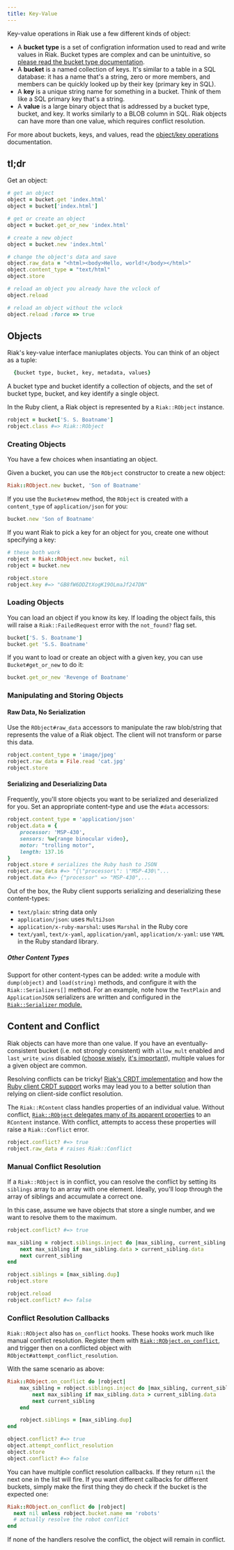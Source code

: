 ```yaml
---
title: Key-Value
---
```

Key-value operations in Riak use a few different kinds of object:

* A **bucket type** is a set of configration information used to read and write
  values in Riak. Bucket types are complex and can be unintuitive, so
  [please read the bucket type documentation][1].
* A **bucket** is a named collection of keys. It's similar to a table in a SQL
  database: it has a name that's a string, zero or more members, and members
  can be quickly looked up by their key (primary key in SQL).
* A **key** is a unique string name for something in a bucket. Think of them
  like a SQL primary key that's a string.
* A **value** is a large binary object that is addressed by a bucket type,
  bucket, and key. It works similarly to a BLOB column in SQL. Riak objects
  can have more than one value, which requires conflict resolution.

For more about buckets, keys, and values, read the [object/key operations][2]
documentation.

[1]: http://docs.basho.com/riak/latest/dev/advanced/bucket-types/
[2]: http://docs.basho.com/riak/latest/dev/using/basics/

## tl;dr

Get an object:

``` ruby
# get an object
object = bucket.get 'index.html'
object = bucket['index.html']

# get or create an object
object = bucket.get_or_new 'index.html'

# create a new object
object = bucket.new 'index.html'

# change the object's data and save
object.raw_data = "<html><body>Hello, world!</body></html>"
object.content_type = "text/html"
object.store

# reload an object you already have the vclock of
object.reload

# reload an object without the vclock
object.reload :force => true
```

## Objects

Riak's key-value interface maniuplates objects. You can think of an object as
a tuple:

```ruby
  {bucket type, bucket, key, metadata, values}
```

A bucket type and bucket identify a collection of objects, and the set of
bucket type, bucket, and key identify a single object.

In the Ruby client, a Riak object is represented by a `Riak::RObject` instance.

```ruby
robject = bucket['S. S. Boatname']
robject.class #=> Riak::RObject
```

### Creating Objects

You have a few choices when insantiating an object.

Given a bucket, you can use the `RObject` constructor to create a new object:

```ruby
Riak::RObject.new bucket, 'Son of Boatname'
```

If you use the `Bucket#new` method, the `RObject` is created with a
`content_type` of `application/json` for you:

```ruby
bucket.new 'Son of Boatname'
```

If you want Riak to pick a key for an object for you, create one without
specifying a key:

```ruby
# these both work
robject = Riak::RObject.new bucket, nil
robject = bucket.new

robject.store
robject.key #=> "GB8fW6DDZtXogK19OLmaJf247DN"
```

### Loading Objects

You can load an object if you know its key. If loading the object fails, this
will raise a `Riak::FailedRequest` error with the `not_found?` flag set.

```ruby
bucket['S. S. Boatname']
bucket.get 'S.S. Boatname'
```

If you want to load or create an object with a given key, you can use
`Bucket#get_or_new` to do it:

```ruby
bucket.get_or_new 'Revenge of Boatname'
```

### Manipulating and Storing Objects

#### Raw Data, No Serialization

Use the `RObject#raw_data` accessors to manipulate the raw blob/string that
represents the value of a Riak object. The client will not transform or parse
this data.

```ruby
robject.content_type = 'image/jpeg'
robject.raw_data = File.read 'cat.jpg'
robject.store
```

#### Serializing and Deserializing Data

Frequently, you'll store objects you want to be serialized and deserialized
for you. Set an appropriate content-type and use the `#data` accessors:

```ruby
robject.content_type = 'application/json'
robject.data = {
    processor: 'MSP-430',
    sensors: %w{range binocular video},
    motor: "trolling motor",
    length: 137.16
}
robject.store # serializes the Ruby hash to JSON
robject.raw_data #=> "{\"processor\": \"MSP-430\"...
robject.data #=> {"processor" => "MSP-430",...
```

Out of the box, the Ruby client supports serializing and deserializing these
content-types:

* `text/plain`: string data only
* `application/json`: uses `MultiJson`
* `application/x-ruby-marshal`: uses `Marshal` in the Ruby core
* `text/yaml`, `text/x-yaml`, `application/yaml`, `application/x-yaml`: use
  `YAML` in the Ruby standard library.

##### Other Content Types

Support for other content-types can be added: write a module with `dump(object)`
and `load(string)` methods, and configure it with the `Riak::Serializers[]`
method. For an example, note how the `TextPlain` and `ApplicationJSON`
serializers are written and configured in the [`Riak::Serializer` module.][1]

[1]: https://github.com/basho/riak-ruby-client/blob/62551f1873f50d40a004b9a27a282bb7e88be329/lib/riak/serializers.rb#L34

## Content and Conflict

Riak objects can have more than one value. If you have an eventually-consistent
bucket (i.e. not strongly consistent) with `allow_mult` enabled and
`last_write_wins` disabled ([choose wisely][2], [it's important][1]), multiple
values for a given object are common.

[1]: http://aphyr.com/posts/285-call-me-maybe-riak
[2]: http://docs.basho.com/riak/latest/dev/using/conflict-resolution/

Resolving conflicts can be tricky! [Riak's CRDT implementation][1] and how the
[Ruby client CRDT support][2] works may lead you to a better solution than
relying on client-side conflict resolution.

[1]: http://docs.basho.com/riak/latest/dev/using/data-types/
[2]: /crdt.html

The `Riak::RContent` class handles properties of an individual value. Without
conflict, [`Riak::RObject` delegates many of its apparent properties][1] to an
`RContent` instance. With conflict, attempts to access these properties will
raise a `Riak::Conflict` error.

[1]: https://github.com/basho/riak-ruby-client/blob/62551f1873f50d40a004b9a27a282bb7e88be329/lib/riak/robject.rb#L56-L64

```ruby
robject.conflict? #=> true
robject.raw_data # raises Riak::Conflict
```

### Manual Conflict Resolution

If a `Riak::RObject` is in conflict, you can resolve the conflict by setting its
`siblings` array to an array with one element. Ideally, you'll loop through the
array of siblings and accumulate a correct one.

In this case, assume we have objects that store a single number, and we want to
resolve them to the maximum.

```ruby
robject.conflict? #=> true

max_sibling = robject.siblings.inject do |max_sibling, current_sibling|
    next max_sibling if max_sibling.data > current_sibling.data
    next current_sibling
end

robject.siblings = [max_sibling.dup]
robject.store

robject.reload
robject.conflict? #=> false
```

### Conflict Resolution Callbacks

`Riak::RObject` also has `on_conflict` hooks. These hooks work much like manual
conflict resolution. Register them with [`Riak::RObject.on_conflict`][1], and
trigger then on a conflicted object with `RObject#attempt_conflict_resolution`.

[1]: http://www.rubydoc.info/gems/riak-client/Riak/RObject.on_conflict

With the same scenario as above:

```ruby
Riak::RObject.on_conflict do |robject|
    max_sibling = robject.siblings.inject do |max_sibling, current_sibling|
        next max_sibling if max_sibling.data > current_sibling.data
        next current_sibling
    end

    robject.siblings = [max_sibling.dup]
end

object.conflict? #=> true
object.attempt_conflict_resolution
object.store
object.conflict? #=> false
```

You can have multiple conflict resolution callbacks. If they return `nil` the
next one in the list will fire. If you want different callbacks for different
buckets, simply make the first thing they do check if the bucket is the expected
one:

```ruby
Riak::RObject.on_conflict do |robject|
  next nil unless robject.bucket.name == 'robots'
  # actually resolve the robot conflict
end
```

If none of the handlers resolve the conflict, the object will remain in
conflict.
